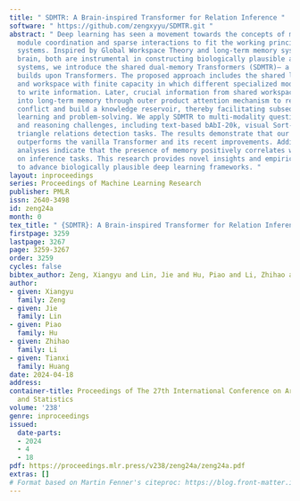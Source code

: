 ```yaml
---
title: " SDMTR: A Brain-inspired Transformer for Relation Inference "
software: " https://github.com/zengxyyu/SDMTR.git "
abstract: " Deep learning has seen a movement towards the concepts of modularity,
  module coordination and sparse interactions to fit the working principles of biological
  systems. Inspired by Global Workspace Theory and long-term memory system in human
  brain, both are instrumental in constructing biologically plausible artificial intelligence
  systems, we introduce the shared dual-memory Transformers (SDMTR)— a model that
  builds upon Transformers. The proposed approach includes the shared long-term memory
  and workspace with finite capacity in which different specialized modules compete
  to write information. Later, crucial information from shared workspace is inscribed
  into long-term memory through outer product attention mechanism to reduce information
  conflict and build a knowledge reservoir, thereby facilitating subsequent inference,
  learning and problem-solving. We apply SDMTR to multi-modality question-answering
  and reasoning challenges, including text-based bAbI-20k, visual Sort-of-CLEVR and
  triangle relations detection tasks. The results demonstrate that our SDMTR significantly
  outperforms the vanilla Transformer and its recent improvements. Additionally, visualization
  analyses indicate that the presence of memory positively correlates with model effectiveness
  on inference tasks. This research provides novel insights and empirical support
  to advance biologically plausible deep learning frameworks. "
layout: inproceedings
series: Proceedings of Machine Learning Research
publisher: PMLR
issn: 2640-3498
id: zeng24a
month: 0
tex_title: " {SDMTR}: A Brain-inspired Transformer for Relation Inference "
firstpage: 3259
lastpage: 3267
page: 3259-3267
order: 3259
cycles: false
bibtex_author: Zeng, Xiangyu and Lin, Jie and Hu, Piao and Li, Zhihao and Huang, Tianxi
author:
- given: Xiangyu
  family: Zeng
- given: Jie
  family: Lin
- given: Piao
  family: Hu
- given: Zhihao
  family: Li
- given: Tianxi
  family: Huang
date: 2024-04-18
address:
container-title: Proceedings of The 27th International Conference on Artificial Intelligence
  and Statistics
volume: '238'
genre: inproceedings
issued:
  date-parts:
  - 2024
  - 4
  - 18
pdf: https://proceedings.mlr.press/v238/zeng24a/zeng24a.pdf
extras: []
# Format based on Martin Fenner's citeproc: https://blog.front-matter.io/posts/citeproc-yaml-for-bibliographies/
---
```

